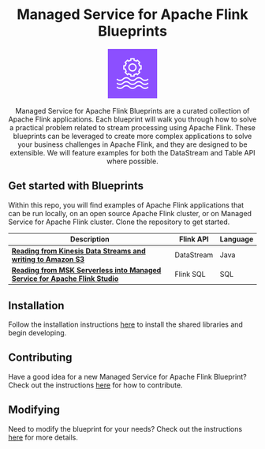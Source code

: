 <div style="text-align: center">
<h1> Managed Service for Apache Flink Blueprints</h1>
<img src=img/msf-icon.png style="text-align: center; width:100px;"></img>


Managed Service for Apache Flink Blueprints are a curated collection of Apache Flink applications. Each blueprint will walk you through how to solve a practical problem related to stream processing using Apache Flink. These blueprints can be leveraged to create more complex applications to solve your business challenges in Apache Flink, and they are designed to be extensible. We will feature examples for both the DataStream and Table API where possible.

</div>

## Get started with Blueprints

Within this repo, you will find examples of Apache Flink applications that can be run locally, on an open source Apache Flink cluster, or on Managed Service for Apache Flink cluster. Clone the repository to get started.

| Description | Flink API | Language
| --- | --- | --- |
| **[Reading from Kinesis Data Streams and writing to Amazon S3](apps/java-datastream/kds-to-s3-datastream-java)** | DataStream | Java |
| **[Reading from MSK Serverless into Managed Service for Apache Flink Studio](apps/studio/msk-to-studio/)** | Flink SQL | SQL



## Installation

Follow the installation instructions [here](notes/installation.md) to install the shared libraries and begin developing.

## Contributing
Have a good idea for a new Managed Service for Apache Flink Blueprint? Check out the instructions [here](notes/contribution.md) for how to contribute.

## Modifying
Need to modify the blueprint for your needs? Check out the instructions [here](notes/modify.md) for more details.
